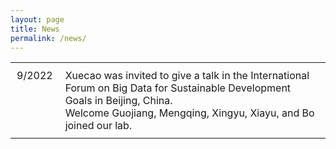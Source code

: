 ```yaml
---
layout: page
title: News
permalink: /news/
---
```

<head>
    <style type="text/css">
        td{
            text-align:left; 
            padding:10px;
            vertical-align:top;
        }
    </style>
</head>

<body>
    <table>
        <tbody>
             <tr>
                <td>9/2022</td>
                <td>Xuecao was invited to give a talk in the International Forum on Big Data for Sustainable Development Goals in Beijing, China.  <br>
	Welcome Guojiang, Mengqing, Xingyu, Xiayu, and Bo joined our lab.</td>
            </tr>	
        </tbody>
    </table>
    <br>
    <br>
    <br>
    <br>
</body>

